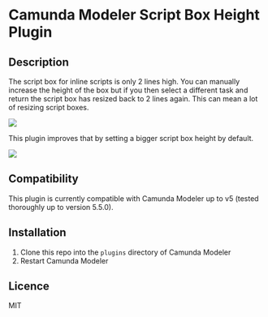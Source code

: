# Camunda Modeler Script Box Height Plugin

## Description

The script box for inline scripts is only 2 lines high. You can manually increase the height of the box but if you then select a different task and return the script box has resized back to 2 lines again. This can mean a lot of resizing script boxes.

![](docs/preview-before.png)

This plugin improves that by setting a bigger script box height by default.

![](docs/preview-after.png)

## Compatibility

This plugin is currently compatible with Camunda Modeler up to v5 (tested thoroughly up to version 5.5.0).

## Installation

1. Clone this repo into the `plugins` directory of Camunda Modeler
2. Restart Camunda Modeler

## Licence
MIT
